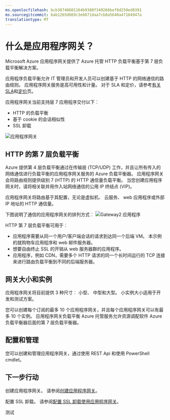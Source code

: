 ```yaml
---
ms.openlocfilehash: bcb38740601164b9380f349266bef8d250ed8391
ms.sourcegitcommit: bab1265d669c3e6871daa7cb8a5640a47104947a
translationtype: MT
---
```

<properties 
   pageTitle="应用程序网关简介 |Microsoft Azure"
   description="此页提供的第 7 层负载平衡的应用程序网关服务概述包括网关大小、 HTTP 负载平衡、 基于 cookie 的会话相似性和 SSL 卸载。"
   documentationCenter="na"
   services="application-gateway"
   authors="joaoma"
   manager="jdial"
   editor="tysonn"/>
<tags 
   ms.service="application-gateway"
   ms.devlang="na"
   ms.topic="article" 
   ms.tgt_pltfrm="na"
   ms.workload="infrastructure-services" 
   ms.date="08/23/2015"
   ms.author="joaoma"/>

# 什么是应用程序网关？


Microsoft Azure 应用程序网关提供了 Azure 托管 HTTP 负载平衡基于第 7 层负载平衡解决方案。 

应用程序负载平衡允许 IT 管理员和开发人员可以创建基于 HTTP 的网络通信的路由规则。  应用程序网关服务是高可用性和计量。 对于 SLA 和定价，请参考[有关 SLA](http://azure.microsoft.com/support/legal/sla/)和[定价](https://azure.microsoft.com/pricing/details/application-gateway/)页。

应用程序网关当前支持层 7 应用程序交付以下︰

- HTTP 的负载平衡
- 基于 cookie 的会话相似性
- SSL 卸载

![应用程序网关](./media/application-gateway-introduction/appgateway1.png)

## HTTP 的第 7 层负载平衡

Azure 提供第 4 层负载平衡通过在传输层 (TCP/UDP) 工作，并且让所有传入的网络通信进行负载平衡的应用程序网关服务的 Azure 负载平衡器。 应用程序网关会将路由规则提供级别 7 (HTTP) 的 HTTP 通信量负载平衡。 当您创建应用程序网关时，请将相关联并用作入站网络通信的公用 IP 终结点 (VIP)。

应用程序网关将路由基于其配置，无论是虚拟机、 云服务、 web 应用程序或外部 IP 地址的 HTTP 通信量。

下图说明了通信的应用程序网关的排列方式︰ ![Gateway2 应用程序](./media/application-gateway-introduction/appgateway2.png)

HTTP 第 7 层负载平衡可用于︰


- 应用程序需要从同一个用户/客户端会话的请求到达同一个后端 VM。 本示例的就购物车应用程序和 web 邮件服务器。
- 想要自由终止 SSL 的开销从 web 服务器群的应用程序。
- 应用程序，例如 CDN，需要多个 HTTP 请求的同一个长时间运行的 TCP 连接来进行路由负载平衡到不同的后端服务器。

## 网关大小和实例

应用程序网关将目前提供 3 种尺寸︰ 小型、 中型和大型。 小实例大小适用于开发和测试方案。 

您可以创建每个订阅的最多 10 个应用程序网关，并且每个应用程序网关可以有最多 10 个实例。 应用程序网关负载平衡 Azure 托管服务允许资源调配软件 Azure 负载平衡器后面的第 7 层负载平衡器。

## 配置和管理

您可以创建和管理应用程序网关，通过使用 REST Api 和使用 PowerShell cmdlet。

## 下一步行动

创建应用程序网关。 请参阅[创建应用程序网关](application-gateway-create-gateway.md)。

配置 SSL 卸载。 请参阅[配置 SSL 卸载使用应用程序网关](application-gateway-ssl.md)。



测试
